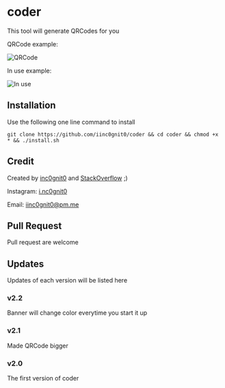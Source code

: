 # coder

This tool will generate QRCodes for you

QRCode example:

![QRCode](https://github.com/iinc0gnit0/coder/blob/master/inc0gnit0.png)

In use example:

![In use](https://github.com/iinc0gnit0/coder/blob/master/usage.png)

## Installation

Use the following one line command to install

`git clone https://github.com/iinc0gnit0/coder && cd coder && chmod +x * && ./install.sh`

## Credit

Created by [inc0gnit0](https://github.com/iinc0gnit0) and [StackOverflow](https://stackoverflow.com) ;)

Instagram: [i.nc0gnit0](https://instagram.com/i.nc0gnit0)

Email: iinc0gnit0@pm.me

## Pull Request

Pull request are welcome

## Updates

Updates of each version will be listed here

### v2.2

Banner will change color everytime you start it up

### v2.1

Made QRCode bigger

### v2.0

The first version of coder
